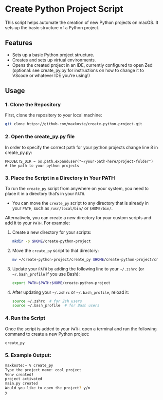 # Create Python Project Script

This script helps automate the creation of new Python projects on macOS. It sets up the basic structure of a Python project.

## Features

- Sets up a basic Python project structure.
- Creates and sets up virtual environments.
- Opens the created project in an IDE, currently configured to open Zed (optional: see create_py.py for instructions on how to change it to VScode or whatever IDE you're using!)

## Usage

### 1. **Clone the Repository**

First, clone the repository to your local machine:

```bash
git clone https://github.com/maxkoste/create-python-project.git
```
### 2. **Open the create_py.py file**
In order to specify the correct path for your python projects change line 8 in create_py.py:
   ```
   PROJECTS_DIR = os.path.expanduser("~/your-path-here/project-folder")  # the path to your python projects
   ```

### 3. **Place the Script in a Directory in Your PATH**

To run the `create_py` script from anywhere on your system, you need to place it in a directory that’s in your `PATH`.

- You can move the `create_py` script to any directory that is already in your `PATH`, such as `/usr/local/bin/` or `$HOME/bin/`.

Alternatively, you can create a new directory for your custom scripts and add it to your `PATH`. For example:

1. Create a new directory for your scripts:
   ```bash
   mkdir -p $HOME/create-python-project
   ```

2. Move the `create_py` script to that directory:
   ```bash
   mv ~/create-python-project/create_py $HOME/create-python-project/create_py
   ```

3. Update your `PATH` by adding the following line to your `~/.zshrc` (or `~/.bash_profile` if you use Bash):
   ```bash
   export PATH=$PATH:$HOME/create-python-project
   ```

4. After updating your `~/.zshrc` or `~/.bash_profile`, reload it:
   ```bash
   source ~/.zshrc  # for Zsh users
   source ~/.bash_profile  # for Bash users
   ```

### 4. **Run the Script**

Once the script is added to your `PATH`, open a terminal and run the following command to create a new Python project:

```bash
create_py
```

### 5. **Example Output:**

```bash
maxkoste:~ % create_py
Type the project name: cool_project
Venv created!
project activated
main.py created
Would you like to open the project? y/n
y
```
